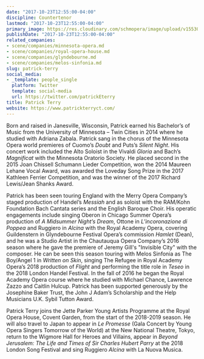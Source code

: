 ```yaml
---
date: "2017-10-23T12:55:00-04:00"
discipline: Countertenor
lastmod: "2017-10-23T12:55:00-04:00"
primary_image: https://res.cloudinary.com/schmopera/image/upload/v1553020087/media/2019/03/sqPatrickTerry.jpg
publishDate: "2017-10-23T12:55:00-04:00"
related_companies:
- scene/companies/minnesota-opera.md
- scene/companies/royal-opera-house.md
- scene/companies/glyndebourne.md
- scene/companies/melos-sinfonia.md
slug: patrick-terry
social_media:
- _template: people_single
  platform: Twitter
  template: social-media
  url: https://twitter.com/patrickEterry
title: Patrick Terry
website: https://www.patrickterryct.com/
---
```

Born and raised in Janesville, Wisconsin, Patrick earned his Bachelor’s of Music from the University of Minnesota – Twin Cities in 2014 where he studied with Adriana Zabala. Patrick sang in the chorus of the Minnesota Opera world premieres of Cuomo’s _Doubt_ and Puts’s _Silent Night_. His concert work included the Alto Soloist in the Vivaldi _Gloria_ and Bach’s _Magnificat_ with the Minnesota Oratorio Society. He placed second in the 2015 Joan Chissell Schumann Lieder Competition, won the 2014 Maureen Lehane Vocal Award, was awarded the Loveday Song Prize in the 2017 Kathleen Ferrier Competition, and was the winner of the 2017 Richard Lewis/Jean Shanks Award. 

Patrick has been seen touring England with the Merry Opera Company’s staged production of Handel’s _Messiah_ and as soloist with the RAM/Kohn Foundation Bach Cantata series and the English Baroque Choir. His operatic engagements include singing Oberon in Chicago Summer Opera’s production of _A Midsummer Night’s Dream_, Ottone in _L’incoronazione di Poppea_ and Ruggiero in _Alcina_ with the Royal Academy Opera, covering Guildenstern in Glyndebourne Festival Opera’s commission _Hamlet_ (Dean), and he was a Studio Artist in the Chautauqua Opera Company’s 2016 season where he gave the premiere of Jeremy Gill's "Invisible City" with the composer. He can be seen this season touring with Melos Sinfonia as The Boy/Angel 1 in _Written on Skin_, singing The Refugee in Royal Academy Opera’s 2018 production of _Flight_ and performing the title role in _Teseo_ in the 2018 London Handel Festival. In the fall of 2016 he began the Royal Academy Opera course where he studied with Michael Chance, Lawrence Zazzo and Caitlin Hulcup. Patrick has been supported generously by the Josephine Baker Trust, the John J Adam’s Scholarship and the Help Musicians U.K. Sybil Tutton Award.

Patrick Terry joins the Jette Parker Young Artists Programme at the Royal Opera House, Covent Garden, from the start of the 2018-2019 season. He will also travel to Japan to appear in _Le Promesse_ (Gala Concert by Young Opera Singers Tomorrow of the World) at the New National Theatre, Tokyo, return to the Wigmore Hall for Heroes and Villains, appear in _Beyond Jerusalem: The Life and Times of Sir Charles Hubert Parry_ at the 2018 London Song Festival and sing Ruggiero _Alcina_ with La Nuova Musica.